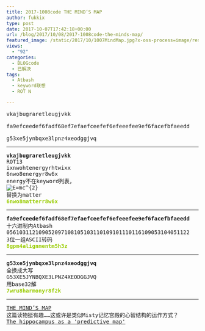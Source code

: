 ```yaml
---
title: 2017-1008code THE MIND’S MAP
author: fukkix
type: post
date: 2017-10-07T17:42:18+00:00
url: /blog/2017/10/08/2017-1008code-the-minds-map/
featured_image: /static/2017/10/1007MindMap.jpg?x-oss-process=image/resize,m_fill,w_700,h_220
views:
  - "92"
categories:
  - BLOGcode
  - 已解决
tags:
  - Atbash
  - keyword联想
  - ROT N

---
```

<pre>vkajbugraretleugjvkk

fa9efceedef6fadf68ef7efaefceefef6efeeefee9ef6facefbfaeedd

g53xe5jynbqxe3lpnz4xeodggjvq<!--more--></pre>

* * *

<pre><strong>vkajbugraretleugjvkk
</strong>ROT13
ixnwohtenergyrhtwixx
6nwo8energyr8w6x
energy不在keyword列表，
<img src="https://wikimedia.org/api/rest_v1/media/math/render/svg/9f73dbd37a0cac34406ee89057fa1b36a1e6a18e" alt="E=mc^{2}" />
替换为matter
<span style="color: #99cc00;"><strong>6nwo8matterr8w6x</strong></span></pre>

* * *

<pre><strong>fa9efceedef6fadf68ef7efaefceefef6efeeefee9ef6facefbfaeedd
</strong>十六进制内Atbash
056103112109052097108105103110109101110116109053104051122
3位一组ASCII转码<strong>
<span style="color: #99cc00;">8gpm4alignmentm5h3z</span></strong></pre>

* * *

<pre><strong>g53xe5jynbqxe3lpnz4xeodggjvq
</strong>全换成大写
G53XE5JYNBQXE3LPNZ4XEODGGJVQ
用base32解<strong>
<span style="color: #99cc00;">7wru8harmonyr8f2k</span>
</strong></pre>

* * *

<pre><a href="http://investigate.ingress.com/2017/10/08/the-minds-map/">THE MIND’S MAP</a>
这篇读物挺有趣……这或许是类似Misty记忆宫殿的心智结构的运作方式？
<a href="https://deepmind.com/blog/hippocampus-predictive-map/">The hippocampus as a 'predictive map'</a>

</pre>